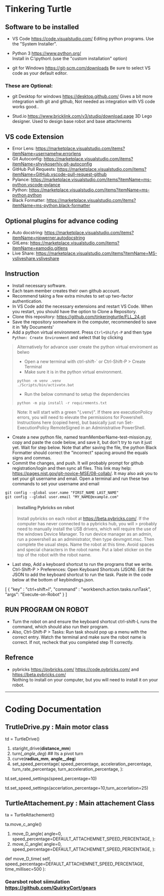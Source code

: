# Tinkering Turtle 

## Software to be installed 
* VS Code https://code.visualstudio.com/ 
    Editing python programs. Use the "System Installer".

* Python 3 https://www.python.org/  
  Install in C:\python\ (use the "custom installation" option)

* git for Windows https://git-scm.com/downloads 
  Be sure to select VS code as your default editor.

### These are Optional:
* git Desktop for windows https://desktop.github.com/ Gives a bit more integration 
  with git and github, Not needed as integration with VS code works good..

* Stud.io https://www.bricklink.com/v3/studio/download.page 
  3D Lego designer. Used to design base robot and base attachments

## VS code Extension
* Error Lens: https://marketplace.visualstudio.com/items?itemName=usernamehw.errorlens  
* Git Autoconfig: https://marketplace.visualstudio.com/items?itemName=shyykoserhiy.git-autoconfig 
* GitHub Pull Requests: https://marketplace.visualstudio.com/items?itemName=GitHub.vscode-pull-request-github 
* Pylance: https://marketplace.visualstudio.com/items?itemName=ms-python.vscode-pylance 
* Python: https://marketplace.visualstudio.com/items?itemName=ms-python.python
* Black Formatter: https://marketplace.visualstudio.com/items?itemName=ms-python.black-formatter 

## Optional plugins for advance coding

* Auto docstring: https://marketplace.visualstudio.com/items?itemName=njpwerner.autodocstring 
* GitLens: https://marketplace.visualstudio.com/items?itemName=eamodio.gitlens 
* Live Share: https://marketplace.visualstudio.com/items?itemName=MS-vsliveshare.vsliveshare 


## Instruction 
* Install necessary software.
* Each team member creates their own github account. 
* Recommend taking a few extra minutes to set up two-factor authentication. 
* In VS Code add the necessary extensions and restart VS Code. When you restart, you should have the option to Clone a Repository. 
* Clone this repository: 
    https://github.com/tinkeringturtle/FLL_24.git 
* Save the repository somewhere in the computer, recommended to save it in 'My Documents'
* Add a python virtual environment. Press `Ctrl+Shifyt-P` and then type `Python: Create Environment` and select that by clicking

> Alternatively for advance user create the python virtual enviroment as belwo 
> * Open a new terminal with ctrl-shift-`  or Ctrl-Shift-P > Create Terminal 
> * Make sure it is in the python virtual environment. 
> ``` 
> python -m venv .venv 
> ./Scripts/bin/activate.bat
> ```
> * Run the below command to setup the dependencies 
> ```
> python -m pip install -r requirements.txt
> ```

> Note: It will start with a green "(.venv)". If there are executionPolicy errors, you will need to elevate the permissions for 
> Powershell. Instructions here (copied here), but basically just run Set-ExecutionPolicy RemoteSigned in an Administrative PowerShell.

* Create a new python file, named teamMemberName-test-mission.py, copy and paste the code below, and save it, but don't try to run it just yet. Wait for step below. Note that after saving the file, the python Black Formatter should correct the "incorrect" spacing around the equals signs and commas.
* Commit the changes, and push. It will probably prompt for github registration/login and then sync all files. This link may help: https://pages.nist.gov/git-novice-MSE/08-collab/. It may also ask you to set your git username and email. Open a terminal and run these two commands to set your username and email 
```
git config --global user.name "FIRST_NAME LAST_NAME"
git config --global user.email "MY_NAME@example.com"
```

> #### Installing Pybricks on robot 
> Install pybricks on each robot at https://beta.pybricks.com/. If the computer has never connected to a pybricks hub, you will > probably need to manually install the USB drivers, which will require the use of the windows Device Manager. To run device manager as an admin, run a powershell as an administrator, then type devmgmt.msc. Then complete the usual steps. Name the robot at this time. Avoid spaces and special characters in the robot name. Put a label sticker on the top of the robot with the robot name.


* Last step, Add a keyboard shortcut to run the programs that we write. Ctrl-Shift-P > Preferences: Open Keyboard Shortcuts (JSON). Edit the JSON to add the keyboard shortcut to run the task. Paste in the code below at the bottom of keybindings.json.

[
    {
        "key" : "ctrl+shift+l",
        "command" : "workbench.action.tasks.runTask",
        "args": "Execute-on-Robot"
    }
]




## RUN PROGRAM ON ROBOT
* Turn the robot on and ensure the keyboard shortcut ctrl-shift-L runs the command, which should also run their program. 
* Also, Ctrl-Shift-P > Tasks: Run task should pop up a menu with the correct entry. Watch the terminal and make sure the robot name is correct. If not, recheck that you completed step 11 correctly.



## Refrence
* pybricks https://pybricks.com/ https://code.pybricks.com/ and https://beta.pybricks.com/  
  Nothing to install on your computer, but you will need to install it on your robot.


---

# Coding Documentation
## TrutleDrive.py : Main motor class

td = TurtleDrive()

1. staright_drive(__distance_mm__)
2.  turn(__angle_deg_) ## Its a pivot turn
3.  curve(__radius_mm__, __angle__deg__)
4.  set_speed_percentage(
        speed_percentage,
        acceleration_percentage,
        turn_rate_percentage,
        turn_acceleration_percentage,
    ):

td.set_speed_settings(speed_percentage=10)

td.set_speed_settings(accerlation_percentage=10,turn_accerlation=25)


## TurtleAttachement.py : Main attachement Class

ta = TurtleAttachement()

ta.move_c_angle()

1. move_D_angle(
        angle=0,
        speed_percentage=DEFAULT_ATTACHEMNET_SPEED_PERCENTAGE,
    ):
2. move_C_angle(
        angle=0,
        speed_percentage=DEFAULT_ATTACHEMNET_SPEED_PERCENTAGE,
    ):
 
 
 def move_D_time(
        self, speed_percentage=DEFAULT_ATTACHEMNET_SPEED_PERCENTAGE, time_millisec=500
    ):
        


### Gearsbot robot siimulation https://github.com/QuirkyCort/gears 